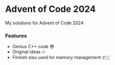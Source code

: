# Advent of Code 2024
My solutions for Advent of Code 2024
### Features
- Genius C++ code 😎
- Original ideas 🔥
- Finnish sisu used for memory management 🇫🇮

